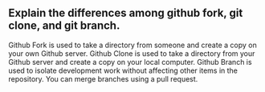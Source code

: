 Explain the differences among github fork, git clone, and git branch.
----------------------------

Github Fork is used to take a directory from someone and create a copy on your own Github server.
Github Clone is used to take a directory from your Github server and create a copy on your local computer.
Github Branch is used to isolate development work without affecting other items in the repository. You can merge branches using a pull request.
